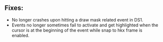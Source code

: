## **Fixes**:
* No longer crashes upon hitting a draw mask related event in DS1.
* Events no longer sometimes fail to activate and get highlighted when the cursor is at the beginning of the event while snap to hkx frame is enabled.
